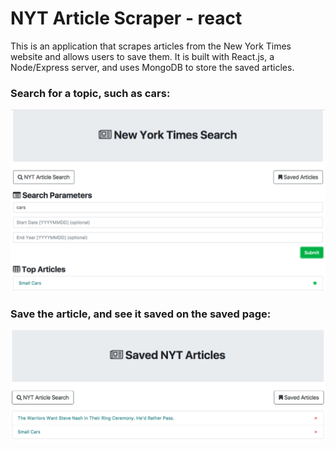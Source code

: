 # NYT Article Scraper - react

This is an application that scrapes articles from the New York Times website and allows users to save them. It is built with React.js, a Node/Express server, and uses MongoDB to store the saved articles.

### Search for a topic, such as cars:

![search screen](./assets/search-screen.png)

### Save the article, and see it saved on the saved page:

![saved screen](./assets/saved-screen.png)
